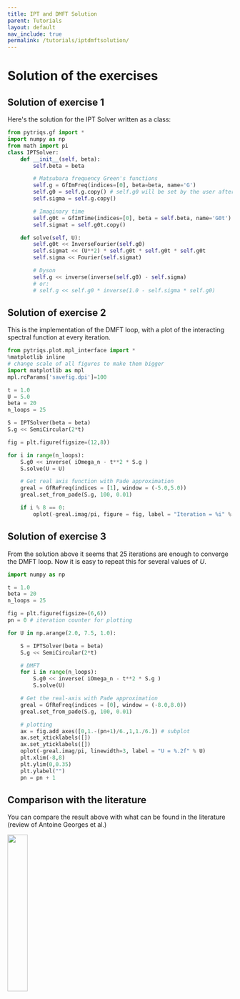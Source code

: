 ```yaml
---
title: IPT and DMFT Solution
parent: Tutorials
layout: default
nav_include: true
permalink: /tutorials/iptdmftsolution/
---
```


Solution of the exercises
=========================

Solution of exercise 1
----------------------

Here's the solution for the IPT Solver written as a class:


```python
from pytriqs.gf import *
import numpy as np
from math import pi
class IPTSolver:
    def __init__(self, beta):
        self.beta = beta

        # Matsubara frequency Green's functions
        self.g = GfImFreq(indices=[0], beta=beta, name='G')
        self.g0 = self.g.copy() # self.g0 will be set by the user after initialization
        self.sigma = self.g.copy()

        # Imaginary time
        self.g0t = GfImTime(indices=[0], beta = self.beta, name='G0t')
        self.sigmat = self.g0t.copy()

    def solve(self, U):
        self.g0t << InverseFourier(self.g0)
        self.sigmat << (U**2) * self.g0t * self.g0t * self.g0t
        self.sigma << Fourier(self.sigmat)

        # Dyson
        self.g << inverse(inverse(self.g0) - self.sigma)
        # or:
        # self.g << self.g0 * inverse(1.0 - self.sigma * self.g0)
```

Solution of exercise 2
----------------------

This is the implementation of the DMFT loop, with a plot of the interacting spectral function at every iteration.


```python
from pytriqs.plot.mpl_interface import *
%matplotlib inline
# change scale of all figures to make them bigger
import matplotlib as mpl
mpl.rcParams['savefig.dpi']=100

t = 1.0
U = 5.0
beta = 20
n_loops = 25

S = IPTSolver(beta = beta)
S.g << SemiCircular(2*t)

fig = plt.figure(figsize=(12,8))

for i in range(n_loops):
    S.g0 << inverse( iOmega_n - t**2 * S.g )
    S.solve(U = U)

    # Get real axis function with Pade approximation
    greal = GfReFreq(indices = [1], window = (-5.0,5.0))
    greal.set_from_pade(S.g, 100, 0.01)

    if i % 8 == 0:
        oplot(-greal.imag/pi, figure = fig, label = "Iteration = %i" % (i+1))
```

Solution of exercise 3
----------------------

From the solution above it seems that 25 iterations are enough to converge the
DMFT loop. Now it is easy to repeat this for several values of $U$.


```python
import numpy as np

t = 1.0
beta = 20
n_loops = 25

fig = plt.figure(figsize=(6,6))
pn = 0 # iteration counter for plotting

for U in np.arange(2.0, 7.5, 1.0):

    S = IPTSolver(beta = beta)
    S.g << SemiCircular(2*t)

    # DMFT
    for i in range(n_loops):
        S.g0 << inverse( iOmega_n - t**2 * S.g )
        S.solve(U)

    # Get the real-axis with Pade approximation
    greal = GfReFreq(indices = [0], window = (-8.0,8.0))
    greal.set_from_pade(S.g, 100, 0.01)

    # plotting
    ax = fig.add_axes([0,1.-(pn+1)/6.,1,1./6.]) # subplot
    ax.set_xticklabels([])
    ax.set_yticklabels([])
    oplot(-greal.imag/pi, linewidth=3, label = "U = %.2f" % U)
    plt.xlim(-8,8)
    plt.ylim(0,0.35)
    plt.ylabel("")
    pn = pn + 1
```

Comparison with the literature
-------------------------------

You can compare the result above with what can be found in the literature
(review of Antoine Georges et al.)

<img src="files/mott.png" width=30%>
